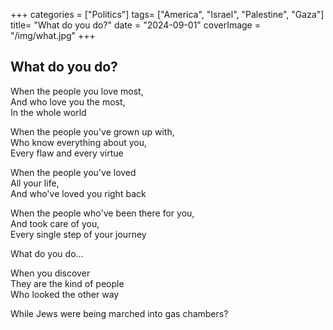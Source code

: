 +++
categories = ["Politics"]
tags= ["America", "Israel", "Palestine", "Gaza"]
title= "What do you do?"
date = "2024-09-01"
coverImage = "/img/what.jpg"
+++

## What do you do?

<!--more-->  

When the people you love most,  
And who love you the most,  
In the whole world  

When the people you've grown up with,  
Who know everything about you,  
Every flaw and every virtue  

When the people you've loved  
All your life,  
And who've loved you right back  

When the people who've been there for you,  
And took care of you,  
Every single step of your journey  

What do you do...

When you discover  
They are the kind of people  
Who looked the other way  

While Jews were being marched into gas chambers?  

